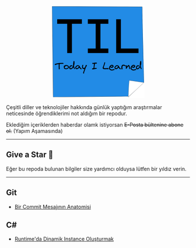 
<p align="center">
<img alt="TIL- Today I Learned" src="https://github.com/ouzdev/til/blob/main/til.png?raw=true" width="256"/>
</p>


Çeşitli diller ve teknolojiler hakkında günlük yaptığım araştırmalar neticesinde öğrendiklerimi not aldığım bir repodur. 

Eklediğim içeriklerden haberdar olamk istiyorsan <strike>E-Posta bültenine abone ol.</strike> (Yapım Aşamasında)

***

## Give a Star 🌟
Eğer bu repoda bulunan bilgiler size yardımcı olduysa lütfen bir yıldız verin.

***


## Git
* [Bir Commit Mesajının Anatomisi](git/bir-commit-mesajinin-anatomisi.md)

## C#
* [Runtime'da Dinamik Instance Oluşturmak](c%23/dinamik-instance-olusturmak.md)
